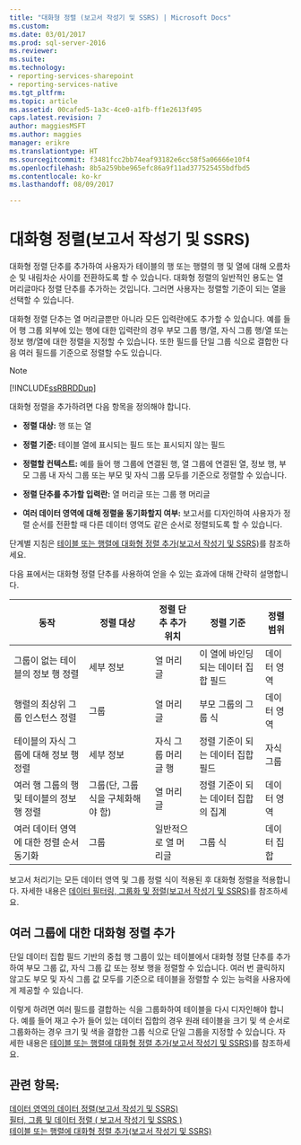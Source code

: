 ```yaml
---
title: "대화형 정렬 (보고서 작성기 및 SSRS) | Microsoft Docs"
ms.custom: 
ms.date: 03/01/2017
ms.prod: sql-server-2016
ms.reviewer: 
ms.suite: 
ms.technology:
- reporting-services-sharepoint
- reporting-services-native
ms.tgt_pltfrm: 
ms.topic: article
ms.assetid: 00cafed5-1a3c-4ce0-a1fb-ff1e2613f495
caps.latest.revision: 7
author: maggiesMSFT
ms.author: maggies
manager: erikre
ms.translationtype: HT
ms.sourcegitcommit: f3481fcc2bb74eaf93182e6cc58f5a06666e10f4
ms.openlocfilehash: 8b5a259bbe965efc86a9f11ad377525455bdfbd5
ms.contentlocale: ko-kr
ms.lasthandoff: 08/09/2017

---
```

# <a name="interactive-sort-report-builder-and-ssrs"></a>대화형 정렬(보고서 작성기 및 SSRS)
  대화형 정렬 단추를 추가하여 사용자가 테이블의 행 또는 행렬의 행 및 열에 대해 오름차순 및 내림차순 사이를 전환하도록 할 수 있습니다. 대화형 정렬의 일반적인 용도는 열 머리글마다 정렬 단추를 추가하는 것입니다. 그러면 사용자는 정렬할 기준이 되는 열을 선택할 수 있습니다.  
  
 대화형 정렬 단추는 열 머리글뿐만 아니라 모든 입력란에도 추가할 수 있습니다. 예를 들어 행 그룹 외부에 있는 행에 대한 입력란의 경우 부모 그룹 행/열, 자식 그룹 행/열 또는 정보 행/열에 대한 정렬을 지정할 수 있습니다. 또한 필드를 단일 그룹 식으로 결합한 다음 여러 필드를 기준으로 정렬할 수도 있습니다.  
  
> [!NOTE]  
>  [!INCLUDE[ssRBRDDup](../../includes/ssrbrddup-md.md)]  
  
 대화형 정렬을 추가하려면 다음 항목을 정의해야 합니다.  
  
-   **정렬 대상:** 행 또는 열  
  
-   **정렬 기준:** 테이블 열에 표시되는 필드 또는 표시되지 않는 필드  
  
-   **정렬할 컨텍스트:** 예를 들어 행 그룹에 연결된 행, 열 그룹에 연결된 열, 정보 행, 부모 그룹 내 자식 그룹 또는 부모 및 자식 그룹 모두를 기준으로 정렬할 수 있습니다.  
  
-   **정렬 단추를 추가할 입력란:** 열 머리글 또는 그룹 행 머리글  
  
-   **여러 데이터 영역에 대해 정렬을 동기화할지 여부:** 보고서를 디자인하여 사용자가 정렬 순서를 전환할 때 다른 데이터 영역도 같은 순서로 정렬되도록 할 수 있습니다.  
  
 단계별 지침은 [테이블 또는 행렬에 대화형 정렬 추가&#40;보고서 작성기 및 SSRS&#41;](../../reporting-services/report-design/add-interactive-sort-to-a-table-or-matrix-report-builder-and-ssrs.md)를 참조하세요.  
  
 다음 표에서는 대화형 정렬 단추를 사용하여 얻을 수 있는 효과에 대해 간략히 설명합니다.  
  
|동작|정렬 대상|정렬 단추 추가 위치|정렬 기준|정렬 범위|  
|------------|------------------|----------------------------------|---------------------|----------------|  
|그룹이 없는 테이블의 정보 행 정렬|세부 정보|열 머리글|이 열에 바인딩되는 데이터 집합 필드|데이터 영역|  
|행렬의 최상위 그룹 인스턴스 정렬|그룹|열 머리글|부모 그룹의 그룹 식|데이터 영역|  
|테이블의 자식 그룹에 대해 정보 행 정렬|세부 정보|자식 그룹 머리글 행|정렬 기준이 되는 데이터 집합 필드|자식 그룹|  
|여러 행 그룹의 행 및 테이블의 정보 행 정렬|그룹(단, 그룹 식을 구체화해야 함)|열 머리글|정렬 기준이 되는 데이터 집합의 집계|데이터 영역|  
|여러 데이터 영역에 대한 정렬 순서 동기화|그룹|일반적으로 열 머리글|그룹 식|데이터 집합|  
  
 보고서 처리기는 모든 데이터 영역 및 그룹 정렬 식이 적용된 후 대화형 정렬을 적용합니다. 자세한 내용은 [데이터 필터링, 그룹화 및 정렬&#40;보고서 작성기 및 SSRS&#41;](../../reporting-services/report-design/filter-group-and-sort-data-report-builder-and-ssrs.md)를 참조하세요.  
  
## <a name="adding-interactive-sort-for-multiple-groups"></a>여러 그룹에 대한 대화형 정렬 추가  
 단일 데이터 집합 필드 기반의 중첩 행 그룹이 있는 테이블에서 대화형 정렬 단추를 추가하여 부모 그룹 값, 자식 그룹 값 또는 정보 행을 정렬할 수 있습니다. 여러 번 클릭하지 않고도 부모 및 자식 그룹 값 모두를 기준으로 테이블을 정렬할 수 있는 능력을 사용자에게 제공할 수 있습니다.  
  
 이렇게 하려면 여러 필드를 결합하는 식을 그룹화하여 테이블을 다시 디자인해야 합니다. 예를 들어 재고 수가 들어 있는 데이터 집합의 경우 원래 테이블을 크기 및 색 순서로 그룹화하는 경우 크기 및 색을 결합한 그룹 식으로 단일 그룹을 지정할 수 있습니다. 자세한 내용은 [테이블 또는 행렬에 대화형 정렬 추가&#40;보고서 작성기 및 SSRS&#41;](../../reporting-services/report-design/add-interactive-sort-to-a-table-or-matrix-report-builder-and-ssrs.md)를 참조하세요.  
  
## <a name="see-also"></a>관련 항목:  
 [데이터 영역의 데이터 정렬&#40;보고서 작성기 및 SSRS&#41;](../../reporting-services/report-design/sort-data-in-a-data-region-report-builder-and-ssrs.md)   
 [필터, 그룹 및 데이터 정렬 &#40; 보고서 작성기 및 SSRS &#41;](../../reporting-services/report-design/filter-group-and-sort-data-report-builder-and-ssrs.md)   
 [테이블 또는 행렬에 대화형 정렬 추가&#40;보고서 작성기 및 SSRS&#41;](../../reporting-services/report-design/add-interactive-sort-to-a-table-or-matrix-report-builder-and-ssrs.md)  
  
  
